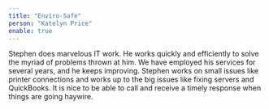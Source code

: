 ```yaml
---
title: "Enviro-Safe"
person: "Katelyn Price"
enable: true
---
```

Stephen does marvelous IT work. He works quickly and efficiently to solve the myriad of problems thrown at him. We have employed his services for several years, and he keeps improving. Stephen works on small issues like printer connections and works up to the big issues like fixing servers and QuickBooks. It is nice to be able to call and receive a timely response when things are going haywire.